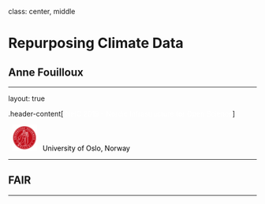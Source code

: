 class: center, middle

# Repurposing Climate Data

## Anne Fouilloux

---

layout: true

.header-content[&nbsp;<font color="white">NeIC 2019 - Nordic Infrastructure for Open Science</font>]

<div id="footer-content">
  <p>
   &nbsp; <img src="img/logo-uio.png" style="width: 50px;"/>
   &nbsp; <font color="black">University of Oslo, Norway</font>
  </p>
</div>

---

## FAIR

---
